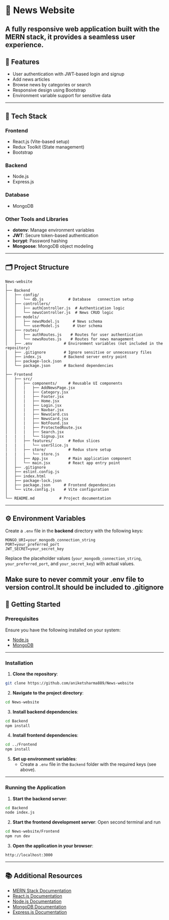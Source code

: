 ﻿# 📰 News Website

A fully responsive web application built with the MERN stack, it provides a seamless user experience.
---

## 🌟 Features

- User authentication with JWT-based login and signup
- Add news articles
- Browse news by categories or search
- Responsive design using Bootstrap
- Environment variable support for sensitive data

---

## 🔧 Tech Stack

### Frontend
- React.js (Vite-based setup)
- Redux Toolkit (State management)
- Bootstrap

### Backend
- Node.js
- Express.js

### Database
- MongoDB

### Other Tools and Libraries
- **dotenv**: Manage environment variables
- **JWT**: Secure token-based authentication
- **bcrypt**: Password hashing
- **Mongoose**: MongoDB object modeling

---

## 🗂 Project Structure

```plaintext
News-website
│
├── Backend
│   ├── config/
│   │   └── db.js           # Database   connection setup
│   ├── controllers/
│   │   ├── authController.js  # Authentication logic
│   │   └── newsController.js  # News CRUD logic
│   ├── models/
│   │   ├── newsModel.js      # News schema
│   │   └── userModel.js      # User schema
│   ├── routes/
│   │   ├── authRoutes.js    # Routes for user authentication
│   │   └── newsRoutes.js    # Routes for news management
│   ├── .env              # Environment variables (not included in the repository)
│   ├── .gitignore        # Ignore sensitive or unnecessary files
│   ├── index.js          # Backend server entry point
│   ├── package-lock.json
│   └── package.json      # Backend dependencies
│
├── Frontend
│   ├── src/
│   │   ├── components/     # Reusable UI components
│   │   |   ├── AddNewsPage.jsx 
│   │   |   ├── Category.jsx
│   │   |   ├── Footer.jsx
│   │   |   ├── Home.jsx
│   │   |   ├── Login.jsx
│   │   |   ├── Navbar.jsx
│   │   |   ├── NewsCard.css
│   │   |   ├── NewsCard.jsx
│   │   |   ├── NotFound.jsx
│   │   |   ├── ProtectedRoute.jsx
│   │   |   ├── Search.jsx   
|   |   |   └── Signup.jsx       
│   │   ├── features/       # Redux slices
|   |   |   └── userSlice.js
│   │   ├── store/          # Redux store setup
|   |   |   └── store.js
│   │   ├── App.jsx         # Main application component
│   │   └── main.jsx        # React app entry point
│   ├── .gitignore
│   ├── eslint.config.js
│   ├── index.html
│   ├── package-lock.json
│   ├── package.json      # Frontend dependencies
│   └── vite.config.js    # Vite configuration
│
└── README.md           # Project documentation
```

---

## ⚙️ Environment Variables

Create a `.env` file in the **backend** directory with the following keys:

```env
MONGO_URI=your_mongodb_connection_string
PORT=your_preferred_port
JWT_SECRET=your_secret_key
```

Replace the placeholder values (`your_mongodb_connection_string`, `your_preferred_port`, and `your_secret_key`) with actual values.

Make sure to never commit your .env file to version control.It should be included to .gitignore
---

## 🚀 Getting Started

### Prerequisites

Ensure you have the following installed on your system:
- [Node.js](https://nodejs.org/)
- [MongoDB](https://www.mongodb.com/)

---

### Installation

1. **Clone the repository**:

```bash
git clone https://github.com/aniketsharma889/News-website
```

2. **Navigate to the project directory**:

```bash
cd News-website
```

3. **Install backend dependencies**:

```bash
cd Backend
npm install
```

4. **Install frontend dependencies**:

```bash
cd ../Frontend
npm install
```

5. **Set up environment variables**:
   - Create a `.env` file in the `Backend` folder with the required keys (see above).

---

### Running the Application

1. **Start the backend server**:

```bash
cd Backend
node index.js
```

2. **Start the frontend development server**:
Open second terminal and run
```bash
cd News-website/Frontend
npm run dev
```

3. **Open the application in your browser**:

```plaintext
http://localhost:3000
```

---
## 📚 Additional Resources

- [MERN Stack Documentation](https://www.mongodb.com/mern-stack)
- [React.js Documentation](https://reactjs.org/docs/getting-started.html)
- [Node.js Documentation](https://nodejs.org/en/docs/)
- [MongoDB Documentation](https://www.mongodb.com/docs/)
- [Express.js Documentation](https://expressjs.com/en/starter/installing.html)
